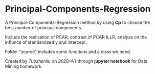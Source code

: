 # Principal-Components-Regression

A Principal-Components-Regression method by using **Cp** to choose the best number of principal components.

Include the realisation of PCAR, contrast of PCAR & LR, analyse on the influnce of standardized y and intercept.

Folder "source" includes some functions and a class we need.

Created by *Tuozhenliu* on *2020/4/1* through **jupyter notebook** for Data Mining homework.
